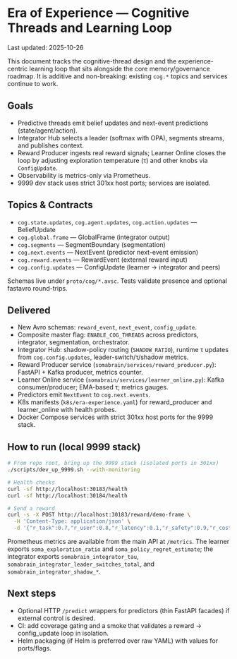 # Era of Experience — Cognitive Threads and Learning Loop

Last updated: 2025-10-26

This document tracks the cognitive-thread design and the experience-centric learning loop that sits alongside the core memory/governance roadmap. It is additive and non-breaking: existing `cog.*` topics and services continue to work.

## Goals

- Predictive threads emit belief updates and next-event predictions (state/agent/action).
- Integrator Hub selects a leader (softmax with OPA), segments streams, and publishes context.
- Reward Producer ingests real reward signals; Learner Online closes the loop by adjusting exploration temperature (τ) and other knobs via `ConfigUpdate`.
- Observability is metrics-only via Prometheus.
- 9999 dev stack uses strict 301xx host ports; services are isolated.

## Topics & Contracts

- `cog.state.updates`, `cog.agent.updates`, `cog.action.updates` — BeliefUpdate
- `cog.global.frame` — GlobalFrame (integrator output)
- `cog.segments` — SegmentBoundary (segmentation)
- `cog.next.events` — NextEvent (predictor next-event emission)
- `cog.reward.events` — RewardEvent (external reward input)
- `cog.config.updates` — ConfigUpdate (learner → integrator and peers)

Schemas live under `proto/cog/*.avsc`. Tests validate presence and optional fastavro round-trips.

## Delivered

- New Avro schemas: `reward_event`, `next_event`, `config_update`.
- Composite master flag: `ENABLE_COG_THREADS` across predictors, integrator, segmentation, orchestrator.
- Integrator Hub: shadow-policy routing (`SHADOW_RATIO`), runtime τ updates from `cog.config.updates`, leader-switch/τ/shadow metrics.
- Reward Producer service (`somabrain/services/reward_producer.py`): FastAPI + Kafka producer, metrics counter.
- Learner Online service (`somabrain/services/learner_online.py`): Kafka consumer/producer; EMA-based τ; metrics gauges.
- Predictors emit `NextEvent` to `cog.next.events`.
- K8s manifests (`k8s/era-experience.yaml`) for reward_producer and learner_online with health probes.
- Docker Compose services with strict 301xx host ports for the 9999 stack.

## How to run (local 9999 stack)

```bash
# From repo root, bring up the 9999 stack (isolated ports in 301xx)
./scripts/dev_up_9999.sh --with-monitoring

# Health checks
curl -sf http://localhost:30183/health
curl -sf http://localhost:30184/health

# Send a reward
curl -s -X POST http://localhost:30183/reward/demo-frame \
  -H 'Content-Type: application/json' \
  -d '{"r_task":0.7,"r_user":0.8,"r_latency":0.1,"r_safety":0.9,"r_cost":0.05}'
```

Prometheus metrics are available from the main API at `/metrics`. The learner exports `soma_exploration_ratio` and `soma_policy_regret_estimate`; the integrator exports `somabrain_integrator_tau`, `somabrain_integrator_leader_switches_total`, and `somabrain_integrator_shadow_*`.

## Next steps

- Optional HTTP `/predict` wrappers for predictors (thin FastAPI facades) if external control is desired.
- CI: add coverage gating and a smoke that validates a reward → config_update loop in isolation.
- Helm packaging (if Helm is preferred over raw YAML) with values for ports/flags.

